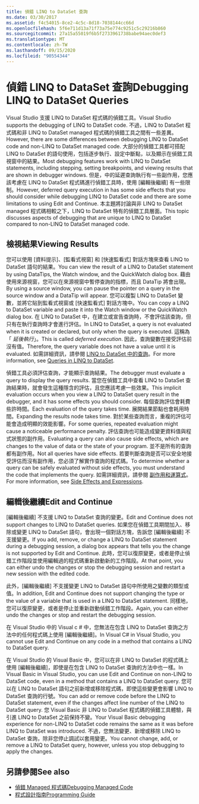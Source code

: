 ```yaml
---
title: 偵錯 LINQ to DataSet 查詢
ms.date: 03/30/2017
ms.assetid: f4c54015-8ce2-4c5c-8d18-7038144cc66d
ms.openlocfilehash: 5f6e711d13a71f73a75e774c9251c5c29216b860
ms.sourcegitcommit: 27a15a55019f6b5f2733961738babe94aec0def3
ms.translationtype: MT
ms.contentlocale: zh-TW
ms.lasthandoff: 09/15/2020
ms.locfileid: "90554344"
---
```

# <a name="debugging-linq-to-dataset-queries"></a><span data-ttu-id="a86dd-102">偵錯 LINQ to DataSet 查詢</span><span class="sxs-lookup"><span data-stu-id="a86dd-102">Debugging LINQ to DataSet Queries</span></span>

<span data-ttu-id="a86dd-103">Visual Studio 支援 LINQ to DataSet 程式碼的偵錯工具。</span><span class="sxs-lookup"><span data-stu-id="a86dd-103">Visual Studio supports the debugging of LINQ to DataSet code.</span></span> <span data-ttu-id="a86dd-104">不過，LINQ to DataSet 程式碼和非 LINQ to DataSet managed 程式碼的偵錯工具之間有一些差異。</span><span class="sxs-lookup"><span data-stu-id="a86dd-104">However, there are some differences between debugging LINQ to DataSet code and non-LINQ to DataSet managed code.</span></span> <span data-ttu-id="a86dd-105">大部分的偵錯工具都可搭配 LINQ to DataSet 的語句使用，包括逐步執行、設定中斷點，以及顯示在偵錯工具視窗中的結果。</span><span class="sxs-lookup"><span data-stu-id="a86dd-105">Most debugging features work with LINQ to DataSet statements, including stepping, setting breakpoints, and viewing results that are shown in debugger windows.</span></span> <span data-ttu-id="a86dd-106">但是，中的延遲查詢執行有一些副作用，您應該考慮在 LINQ to DataSet 程式碼進行偵錯工具時，使用 [編輯後繼續] 有一些限制。</span><span class="sxs-lookup"><span data-stu-id="a86dd-106">However, deferred query execution in has some side effects that you should consider while debugging LINQ to DataSet code and there are some limitations to using Edit and Continue.</span></span> <span data-ttu-id="a86dd-107">本主題將討論與非 LINQ to DataSet managed 程式碼相較之下，LINQ to DataSet 特有的偵錯工具層面。</span><span class="sxs-lookup"><span data-stu-id="a86dd-107">This topic discusses aspects of debugging that are unique to LINQ to DataSet compared to non-LINQ to DataSet managed code.</span></span>  
  
## <a name="viewing-results"></a><span data-ttu-id="a86dd-108">檢視結果</span><span class="sxs-lookup"><span data-stu-id="a86dd-108">Viewing Results</span></span>  
 <span data-ttu-id="a86dd-109">您可以使用 [資料提示]、[監看式視窗] 和 [快速監看式] 對話方塊來查看 LINQ to DataSet 語句的結果。</span><span class="sxs-lookup"><span data-stu-id="a86dd-109">You can view the result of a LINQ to DataSet statement by using DataTips, the Watch window, and the QuickWatch dialog box.</span></span> <span data-ttu-id="a86dd-110">藉由使用來源視窗，您可以在來源視窗中暫停查詢的指標，而且 DataTip 將會出現。</span><span class="sxs-lookup"><span data-stu-id="a86dd-110">By using a source window, you can pause the pointer on a query in the source window and a DataTip will appear.</span></span> <span data-ttu-id="a86dd-111">您可以複製 LINQ to DataSet 變數，並將它貼到監看式視窗或 [快速監看式] 對話方塊中。</span><span class="sxs-lookup"><span data-stu-id="a86dd-111">You can copy a LINQ to DataSet variable and paste it into the Watch window or the QuickWatch dialog box.</span></span> <span data-ttu-id="a86dd-112">在 LINQ to DataSet 中，在建立或宣告查詢時，不會評估該查詢，但只有在執行查詢時才會進行評估。</span><span class="sxs-lookup"><span data-stu-id="a86dd-112">In LINQ to DataSet, a query is not evaluated when it is created or declared, but only when the query is executed.</span></span> <span data-ttu-id="a86dd-113">這稱為「 *延後執行*」。</span><span class="sxs-lookup"><span data-stu-id="a86dd-113">This is called *deferred execution*.</span></span> <span data-ttu-id="a86dd-114">因此，查詢變數在接受評估前沒有值。</span><span class="sxs-lookup"><span data-stu-id="a86dd-114">Therefore, the query variable does not have a value until it is evaluated.</span></span> <span data-ttu-id="a86dd-115">如需詳細資訊，請參閱 [LINQ to DataSet 中的查詢](queries-in-linq-to-dataset.md)。</span><span class="sxs-lookup"><span data-stu-id="a86dd-115">For more information, see [Queries in LINQ to DataSet](queries-in-linq-to-dataset.md).</span></span>  
  
 <span data-ttu-id="a86dd-116">偵錯工具必須評估查詢，才能顯示查詢結果。</span><span class="sxs-lookup"><span data-stu-id="a86dd-116">The debugger must evaluate a query to display the query results.</span></span> <span data-ttu-id="a86dd-117">當您在偵錯工具中查看 LINQ to DataSet 查詢結果時，就會發生這種隱含的評估，且您應該考慮一些效果。</span><span class="sxs-lookup"><span data-stu-id="a86dd-117">This implicit evaluation occurs when you view a LINQ to DataSet query result in the debugger, and it has some effects you should consider.</span></span> <span data-ttu-id="a86dd-118">每個查詢評估會耗費些許時間。</span><span class="sxs-lookup"><span data-stu-id="a86dd-118">Each evaluation of the query takes time.</span></span> <span data-ttu-id="a86dd-119">展開結果節點也會耗用時間。</span><span class="sxs-lookup"><span data-stu-id="a86dd-119">Expanding the results node takes time.</span></span> <span data-ttu-id="a86dd-120">對於某些查詢而言，重複的評估可能會造成明顯的效能影響。</span><span class="sxs-lookup"><span data-stu-id="a86dd-120">For some queries, repeated evaluation might cause a noticeable performance penalty.</span></span> <span data-ttu-id="a86dd-121">評估查詢也可能造成變更資料值與程式狀態的副作用。</span><span class="sxs-lookup"><span data-stu-id="a86dd-121">Evaluating a query can also cause side effects, which are changes to the value of data or the state of your program.</span></span> <span data-ttu-id="a86dd-122">並不是所有的查詢都有副作用。</span><span class="sxs-lookup"><span data-stu-id="a86dd-122">Not all queries have side effects.</span></span> <span data-ttu-id="a86dd-123">若要判斷查詢是否可以安全地接受評估而沒有副作用，您必須了解實作查詢的程式碼。</span><span class="sxs-lookup"><span data-stu-id="a86dd-123">To determine whether a query can be safely evaluated without side effects, you must understand the code that implements the query.</span></span> <span data-ttu-id="a86dd-124">如需詳細資訊，請參閱 [副作用和運算式](/previous-versions/visualstudio/visual-studio-2013/a7a250bs(v=vs.120))。</span><span class="sxs-lookup"><span data-stu-id="a86dd-124">For more information, see [Side Effects and Expressions](/previous-versions/visualstudio/visual-studio-2013/a7a250bs(v=vs.120)).</span></span>  
  
## <a name="edit-and-continue"></a><span data-ttu-id="a86dd-125">編輯後繼續</span><span class="sxs-lookup"><span data-stu-id="a86dd-125">Edit and Continue</span></span>  
 <span data-ttu-id="a86dd-126">[編輯後繼續] 不支援 LINQ to DataSet 查詢的變更。</span><span class="sxs-lookup"><span data-stu-id="a86dd-126">Edit and Continue does not support changes to LINQ to DataSet queries.</span></span> <span data-ttu-id="a86dd-127">如果您在偵錯工具期間加入、移除或變更 LINQ to DataSet 語句，會出現一個對話方塊，告訴您 [編輯後繼續] 不支援變更。</span><span class="sxs-lookup"><span data-stu-id="a86dd-127">If you add, remove, or change a LINQ to DataSet statement during a debugging session, a dialog box appears that tells you the change is not supported by Edit and Continue.</span></span> <span data-ttu-id="a86dd-128">此時，您可以復原變更，或者是停止偵錯工作階段並使用編輯過的程式碼重新啟動新的工作階段。</span><span class="sxs-lookup"><span data-stu-id="a86dd-128">At that point, you can either undo the changes or stop the debugging session and restart a new session with the edited code.</span></span>  
  
 <span data-ttu-id="a86dd-129">此外，[編輯後繼續] 不支援變更 LINQ to DataSet 語句中所使用之變數的類型或值。</span><span class="sxs-lookup"><span data-stu-id="a86dd-129">In addition, Edit and Continue does not support changing the type or the value of a variable that is used in a LINQ to DataSet statement.</span></span> <span data-ttu-id="a86dd-130">同樣地，您可以復原變更，或者是停止並重新啟動偵錯工作階段。</span><span class="sxs-lookup"><span data-stu-id="a86dd-130">Again, you can either undo the changes or stop and restart the debugging session.</span></span>  
  
 <span data-ttu-id="a86dd-131">在 Visual Studio 中的 Visual c # 中，您無法在包含 LINQ to DataSet 查詢之方法中的任何程式碼上使用 [編輯後繼續]。</span><span class="sxs-lookup"><span data-stu-id="a86dd-131">In Visual C# in Visual Studio, you cannot use Edit and Continue on any code in a method that contains a LINQ to DataSet query.</span></span>  
  
 <span data-ttu-id="a86dd-132">在 Visual Studio 的 Visual Basic 中，您可以在非 LINQ to DataSet 的程式碼上使用 [編輯後繼續]，即使是在包含 LINQ to DataSet 查詢的方法中也一樣。</span><span class="sxs-lookup"><span data-stu-id="a86dd-132">In Visual Basic in Visual Studio, you can use Edit and Continue on non-LINQ to DataSet code, even in a method that contains a LINQ to DataSet query.</span></span> <span data-ttu-id="a86dd-133">您可以在 LINQ to DataSet 語句之前新增或移除程式碼，即使這些變更會影響 LINQ to DataSet 查詢的行號。</span><span class="sxs-lookup"><span data-stu-id="a86dd-133">You can add or remove code before the LINQ to DataSet statement, even if the changes affect line number of the LINQ to DataSet query.</span></span> <span data-ttu-id="a86dd-134">您 Visual Basic 非 LINQ to DataSet 程式碼的偵錯工具體驗，與引進 LINQ to DataSet 之前保持不變。</span><span class="sxs-lookup"><span data-stu-id="a86dd-134">Your Visual Basic debugging experience for non-LINQ to DataSet code remains the same as it was before LINQ to DataSet was introduced.</span></span> <span data-ttu-id="a86dd-135">不過，您無法變更、新增或移除 LINQ to DataSet 查詢，除非您停止調試以套用變更。</span><span class="sxs-lookup"><span data-stu-id="a86dd-135">You cannot change, add, or remove a LINQ to DataSet query, however, unless you stop debugging to apply the changes.</span></span>  
  
## <a name="see-also"></a><span data-ttu-id="a86dd-136">另請參閱</span><span class="sxs-lookup"><span data-stu-id="a86dd-136">See also</span></span>

- [<span data-ttu-id="a86dd-137">偵錯 Managed 程式碼</span><span class="sxs-lookup"><span data-stu-id="a86dd-137">Debugging Managed Code</span></span>](/visualstudio/debugger/debugging-managed-code)
- [<span data-ttu-id="a86dd-138">程式設計指南</span><span class="sxs-lookup"><span data-stu-id="a86dd-138">Programming Guide</span></span>](programming-guide-linq-to-dataset.md)
